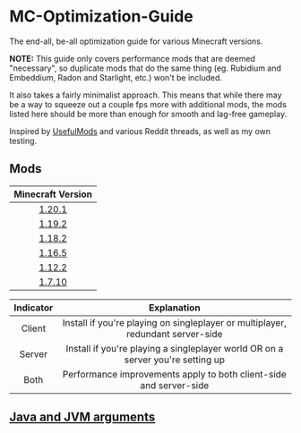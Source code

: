 # MC-Optimization-Guide

The end-all, be-all optimization guide for various Minecraft versions.

**NOTE:**
This guide only covers performance mods that are deemed "necessary", so duplicate mods that do the same thing (eg. Rubidium and Embeddium, Radon and Starlight, etc.) won't be included.

It also takes a fairly minimalist approach. This means that while there may be a way to squeeze out a couple fps more with additional mods, the mods listed here should be more than enough for smooth and lag-free gameplay.

Inspired by [UsefulMods](https://github.com/TheUsefulLists/UsefulMods) and various Reddit threads, as well as my own testing.
## Mods

| Minecraft Version |
|:---:|
| [1.20.1](mods-n-stuff/1.20.1.md) |
| [1.19.2](mods-n-stuff/1.19.2.md) |
| [1.18.2](mods-n-stuff/1.18.2.md) |
| [1.16.5](mods-n-stuff/1.16.5.md) |
| [1.12.2](mods-n-stuff/1.12.2.md) |
| [1.7.10](mods-n-stuff/1.7.10.md) |

| Indicator | Explanation |
|:---:|:---:|
| Client | Install if you're playing on singleplayer or multiplayer, redundant server-side |
| Server | Install if you're playing a singleplayer world OR on a server you're setting up |
| Both | Performance improvements apply to both client-side and server-side |

## [Java and JVM arguments](mods-n-stuff/Java-things.md)

